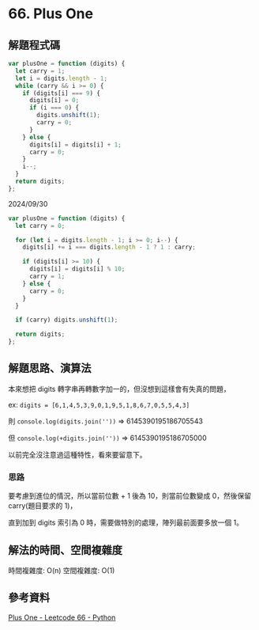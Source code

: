 # 66. Plus One

## 解題程式碼

```javascript
var plusOne = function (digits) {
  let carry = 1;
  let i = digits.length - 1;
  while (carry && i >= 0) {
    if (digits[i] === 9) {
      digits[i] = 0;
      if (i === 0) {
        digits.unshift(1);
        carry = 0;
      }
    } else {
      digits[i] = digits[i] + 1;
      carry = 0;
    }
    i--;
  }
  return digits;
};
```

2024/09/30

```javascript
var plusOne = function (digits) {
  let carry = 0;

  for (let i = digits.length - 1; i >= 0; i--) {
    digits[i] += i === digits.length - 1 ? 1 : carry;

    if (digits[i] >= 10) {
      digits[i] = digits[i] % 10;
      carry = 1;
    } else {
      carry = 0;
    }
  }

  if (carry) digits.unshift(1);

  return digits;
};
```

## 解題思路、演算法

本來想把 digits 轉字串再轉數字加一的，但沒想到這樣會有失真的問題，

ex: `digits = [6,1,4,5,3,9,0,1,9,5,1,8,6,7,0,5,5,4,3]`

則 `console.log(digits.join(''))` => 6145390195186705543

但 `console.log(+digits.join(''))` => 6145390195186705000

以前完全沒注意過這種特性，看來要留意下。

### 思路

要考慮到進位的情況，所以當前位數 + 1 後為 10，則當前位數變成 0，然後保留 carry(題目要求的 1)，

直到加到 digits 索引為 0 時，需要做特別的處理，陣列最前面要多放一個 1。

## 解法的時間、空間複雜度

時間複雜度: O(n)
空間複雜度: O(1)

## 參考資料

[Plus One - Leetcode 66 - Python](https://youtu.be/jIaA8boiG1s)
